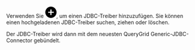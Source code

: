 Verwenden Sie ![Plus-Symbol zum Hinzufügen eines Elements](Images/ebt1659745488877.svg), um einen JDBC-Treiber hinzuzufügen. Sie können einen hochgeladenen JDBC-Treiber suchen, ziehen oder löschen.

Der JDBC-Treiber wird dann mit dem neuesten QueryGrid Generic-JDBC-Connector gebündelt.

